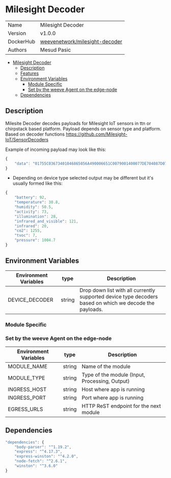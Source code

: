 # Milesight Decoder

|           |                                                                                           |
| --------- | ----------------------------------------------------------------------------------------- |
| Name      | Milesight Decoder                                                                         |
| Version   | v1.0.0                                                                                    |
| DockerHub | [weevenetwork/milesight-decoder](https://hub.docker.com/r/weevenetwork/milesight-decoder) |
| Authors   | Mesud Pasic                                                                               |

- [Milesight Decoder](#milesight-decoder)
  - [Description](#description)
  - [Features](#features)
  - [Environment Variables](#environment-variables)
    - [Module Specific](#module-specific)
    - [Set by the weeve Agent on the edge-node](#set-by-the-weeve-agent-on-the-edge-node)
  - [Dependencies](#dependencies)

## Description

Milesite Decoder decodes payloads for Milesight IoT sensors in ttn or chirpstack based platform. Payload depends on sensor type and platform. Based on decoder functions https://github.com/Milesight-IoT/SensorDecoders

Example of incoming payload may look like this:

```js
{
	"data": "01755C03673401046865056A490006651C0079001400077DE704087D070009733F27"
}

```

- Depending on device type selected output may be different but it's usually formed like this:

```js
{
	"battery": 92,
	"temperature": 30.8,
	"humidity": 50.5,
	"activity": 73,
	"illumination": 28,
	"infrared_and_visible": 121,
	"infrared": 20,
	"co2": 1255,
	"tvoc": 7,
	"pressure": 1004.7
}
```
## Environment Variables

| Environment Variables | type | Description |
| --- | --- | --- |
| DEVICE_DECODER | string | Drop down list with all currently supported device type decoders based on which we decode the payloads. |

### Module Specific

### Set by the weeve Agent on the edge-node

| Environment Variables | type   | Description                                    |
| --------------------- | ------ | ---------------------------------------------- |
| MODULE_NAME           | string | Name of the module                             |
| MODULE_TYPE           | string | Type of the module (Input, Processing, Output) |
| INGRESS_HOST          | string | Host where app is running                      |
| INGRESS_PORT          | string | Port where app is running                      |
| EGRESS_URLS           | string | HTTP ReST endpoint for the next module         |

## Dependencies

```js
"dependencies": {
    "body-parser": "^1.19.2",
    "express": "^4.17.3",
    "express-winston": "^4.2.0",
    "node-fetch": "^2.6.1",
    "winston": "^3.6.0"
}
```
